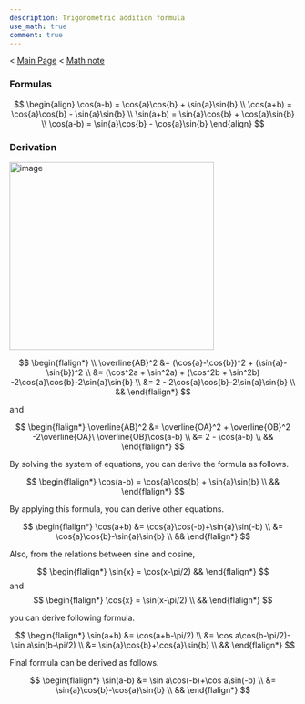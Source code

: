 ```yaml
---
description: Trigonometric addition formula
use_math: true
comment: true
---
```


< [Main Page](https://enginebeast.github.io/) < [Math note](https://enginebeast.github.io/2025/09/18/math_note.html)

### Formulas
$$
\begin{align}
\cos(a-b) = \cos{a}\cos{b} + \sin{a}\sin{b}
\\ \cos(a+b) = \cos{a}\cos{b} - \sin{a}\sin{b}
\\ \sin(a+b) = \sin{a}\cos{b} + \cos{a}\sin{b}
\\ \cos(a-b) = \sin{a}\cos{b} - \cos{a}\sin{b}
\end{align}
$$

### Derivation

<img width="359" height="330" alt="image" src="https://github.com/user-attachments/assets/af52ffb1-0ee1-43aa-9dd0-f58d9a0fcd7b" /><br>

$$
\begin{flalign*}
\\
\overline{AB}^2 &= (\cos{a}-\cos{b})^2 + (\sin{a}-\sin{b})^2
\\ &= (\cos^2a + \sin^2a) + (\cos^2b + \sin^2b) -2\cos{a}\cos{b}-2\sin{a}\sin{b}
\\ &= 2 - 2\cos{a}\cos{b}-2\sin{a}\sin{b} 
\\ &&
\end{flalign*}
$$
  
and  

$$
\begin{flalign*}
\overline{AB}^2 &= \overline{OA}^2 + \overline{OB}^2 -2\overline{OA}\ \overline{OB}\cos(a-b)
\\ &= 2 - \cos(a-b) 
\\ &&
\end{flalign*}
$$

  
By solving the system of equations, you can derive the formula as follows.  

$$
\begin{flalign*}
\cos(a-b) = \cos{a}\cos{b} + \sin{a}\sin{b} 
\\ &&
\end{flalign*}
$$

  
By applying this formula, you can derive other equations.

$$
\begin{flalign*}
\cos(a+b) &= \cos{a}\cos(-b)+\sin{a}\sin(-b)
\\ &= \cos{a}\cos{b}-\sin{a}\sin{b} 
\\ &&
\end{flalign*}
$$

Also, from the relations between sine and cosine,

$$
\begin{flalign*}
\sin{x} = \cos(x-\pi/2) &&
\end{flalign*}
$$
and
$$
\begin{flalign*}
\cos{x} = \sin(x-\pi/2)
\\ &&
\end{flalign*}
$$

you can derive following formula.

$$
\begin{flalign*}
\sin(a+b) &= \cos(a+b-\pi/2)
\\ &= \cos a\cos(b-\pi/2)-\sin a\sin(b-\pi/2)
\\ &= \sin{a}\cos{b}+\cos{a}\sin{b}
\\ &&
\end{flalign*}
$$

Final formula can be derived as follows.

$$
\begin{flalign*}
\sin(a-b) &= \sin a\cos(-b)+\cos a\sin(-b)
\\ &= \sin{a}\cos{b}-\cos{a}\sin{b}
\\ &&
\end{flalign*}
$$
